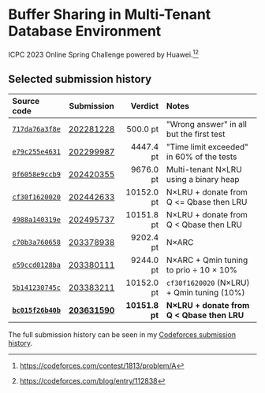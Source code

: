 # Buffer Sharing in Multi-Tenant Database Environment

ICPC 2023 Online Spring Challenge powered by Huawei.[^1][^2]

## Selected submission history

| Source code | Submission | Verdict | Notes |
|:--- |:---:| ---:|:--- |
| [`717da76a3f8e`] | [202281228] |   500.0 pt | "Wrong answer" in all but the first test |
| [`e79c255e4631`] | [202299987] |  4447.4 pt | "Time limit exceeded" in 60% of the tests |
| [`0f6058e9ccb9`] | [202420355] |  9676.0 pt | Multi-tenant N×LRU using a binary heap |
| [`cf30f1620020`] | [202442633] | 10152.0 pt | N×LRU + donate from Q <= Qbase then LRU |
| [`4988a140319e`] | [202495737] | 10151.8 pt | N×LRU + donate from Q < Qbase then LRU |
| [`c70b3a760658`] | [203378938] |  9202.4 pt | N×ARC |
| [`e59ccd0128ba`] | [203380111] |  9244.0 pt | N×ARC + Qmin tuning to prio ÷ 10 × 10% |
| [`5b141230745c`] | [203383211] | 10152.0 pt | `cf30f1620020` (N×LRU) + Qmin tuning (10%) |
| **[`bc015f26b40b`]** | **[203631590]** | **10151.8 pt** | **N×LRU + donate from Q < Qbase then LRU** |

The full submission history can be seen in my [Codeforces submission history].

[^1]: https://codeforces.com/contest/1813/problem/A
[^2]: https://codeforces.com/blog/entry/112838

[Codeforces submission history]: https://codeforces.com/submissions/jonasmalacofilho

[202281228]: https://codeforces.com/contest/1813/submission/202281228
[202299987]: https://codeforces.com/contest/1813/submission/202299987
[202420355]: https://codeforces.com/contest/1813/submission/202420355
[202442633]: https://codeforces.com/contest/1813/submission/202442633
[202495737]: https://codeforces.com/contest/1813/submission/202495737
[203378938]: https://codeforces.com/contest/1813/submission/203378938
[203380111]: https://codeforces.com/contest/1813/submission/203380111
[203383211]: https://codeforces.com/contest/1813/submission/203383211
[203631590]: https://codeforces.com/contest/1813/submission/203631590

[`717da76a3f8e`]: https://github.com/jonasmalacofilho/icpc-buffer-sharing/blob/717da76a3f8e/src/main.rs
[`e79c255e4631`]: https://github.com/jonasmalacofilho/icpc-buffer-sharing/blob/e79c255e4631/src/main.rs
[`0f6058e9ccb9`]: https://github.com/jonasmalacofilho/icpc-buffer-sharing/blob/0f6058e9ccb9/src/main.rs
[`cf30f1620020`]: https://github.com/jonasmalacofilho/icpc-buffer-sharing/blob/cf30f1620020/src/main.rs
[`4988a140319e`]: https://github.com/jonasmalacofilho/icpc-buffer-sharing/blob/4988a140319e/src/main.rs
[`c70b3a760658`]: https://github.com/jonasmalacofilho/icpc-buffer-sharing/blob/c70b3a760658/src/main.rs
[`e59ccd0128ba`]: https://github.com/jonasmalacofilho/icpc-buffer-sharing/blob/e59ccd0128ba/src/main.rs
[`5b141230745c`]: https://github.com/jonasmalacofilho/icpc-buffer-sharing/blob/5b141230745c/src/main.rs
[`bc015f26b40b`]: https://github.com/jonasmalacofilho/icpc-buffer-sharing/blob/bc015f26b40b/src/main.rs
